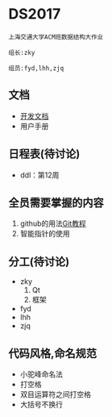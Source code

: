 # DS2017
    上海交通大学ACM班数据结构大作业

    组长:zky

    组员:fyd,lhh,zjq

## 文档

- [开发文档](https://github.com/kzoacn/DS2017/blob/master/manual.md)
- 用户手册

## 日程表(待讨论)
- ddl：第12周
 
## 全员需要掌握的内容
 1. github的用法[Git教程](http://www.liaoxuefeng.com/wiki/0013739516305929606dd18361248578c67b8067c8c017b000)
 2. 智能指针的使用

## 分工(待讨论)
 - zky
   1. Qt
   2. 框架
 - fyd
 - lhh
 - zjq

## 代码风格,命名规范
- 小驼峰命名法
- 打空格
- 双目运算符之间打空格
- 大括号不换行
